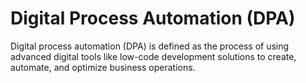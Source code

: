 # Digital Process Automation (DPA)

Digital process automation (DPA) is defined as the process of using advanced digital tools like low-code development solutions to create, automate, and optimize business operations.